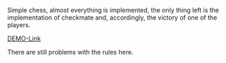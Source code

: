 Simple chess, almost everything is implemented,
the only thing left is the implementation of checkmate and,
accordingly, the victory of one of the players.

[DEMO-Link]()

There are still problems with the rules here.
